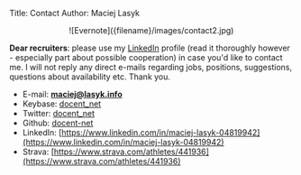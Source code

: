 Title: Contact
Author: Maciej Lasyk

<center>![Evernote]({filename}/images/contact2.jpg)</center>

**Dear recruiters**: please use my [LinkedIn](https://www.linkedin.com/in/maciej-lasyk-04819942) profile (read it thoroughly 
  however - especially part about possible cooperation) in case you'd like to 
  contact me. I will not reply any direct e-mails regarding jobs, positions, 
  suggestions, questions about availability etc. Thank you.
  
- E-mail: **maciej@lasyk.info**
- Keybase: [docent_net](https://keybase.io/docent_net)
- Twitter: [docent_net](https://twitter.com/docent_net)
- Github: [docent-net](https://github.com/docent-net)
- LinkedIn: [https://www.linkedin.com/in/maciej-lasyk-04819942](https://www.linkedin.com/in/maciej-lasyk-04819942)
- Strava: [https://www.strava.com/athletes/441936](https://www.strava.com/athletes/441936)
